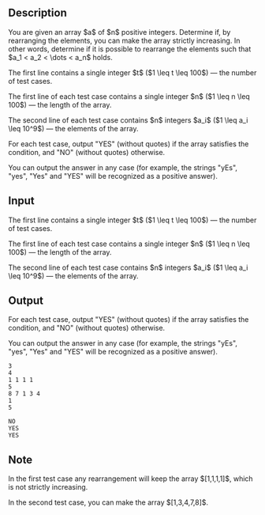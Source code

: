 ## Description

<div><p>You are given an array $a$ of $n$ positive integers. Determine if, by rearranging the elements, you can make the array strictly increasing. In other words, determine if it is possible to rearrange the elements such that $a_1 &lt; a_2 &lt; \dots &lt; a_n$ holds.</p></div><div class="input-specification"><p>The first line contains a single integer $t$ ($1 \leq t \leq 100$)&nbsp;— the number of test cases.</p><p>The first line of each test case contains a single integer $n$ ($1 \leq n \leq 100$)&nbsp;— the length of the array.</p><p>The second line of each test case contains $n$ integers $a_i$ ($1 \leq a_i \leq 10^9$)&nbsp;— the elements of the array.</p></div><div class="output-specification"><p>For each test case, output "<span class="tex-font-style-tt">YES</span>" (without quotes) if the array satisfies the condition, and "<span class="tex-font-style-tt">NO</span>" (without quotes) otherwise.</p><p>You can output the answer in any case (for example, the strings "<span class="tex-font-style-tt">yEs</span>", "<span class="tex-font-style-tt">yes</span>", "<span class="tex-font-style-tt">Yes</span>" and "<span class="tex-font-style-tt">YES</span>" will be recognized as a positive answer).</p></div>

## Input

<p>The first line contains a single integer $t$ ($1 \leq t \leq 100$)&nbsp;— the number of test cases.</p><p>The first line of each test case contains a single integer $n$ ($1 \leq n \leq 100$)&nbsp;— the length of the array.</p><p>The second line of each test case contains $n$ integers $a_i$ ($1 \leq a_i \leq 10^9$)&nbsp;— the elements of the array.</p>

## Output

<p>For each test case, output "<span class="tex-font-style-tt">YES</span>" (without quotes) if the array satisfies the condition, and "<span class="tex-font-style-tt">NO</span>" (without quotes) otherwise.</p><p>You can output the answer in any case (for example, the strings "<span class="tex-font-style-tt">yEs</span>", "<span class="tex-font-style-tt">yes</span>", "<span class="tex-font-style-tt">Yes</span>" and "<span class="tex-font-style-tt">YES</span>" will be recognized as a positive answer).</p>





```input1|2,3,6,7
3
4
1 1 1 1
5
8 7 1 3 4
1
5
```




```output1
NO
YES
YES
```



## Note

<p>In the first test case any rearrangement will keep the array $[1,1,1,1]$, which is not strictly increasing.</p><p>In the second test case, you can make the array $[1,3,4,7,8]$.</p>
